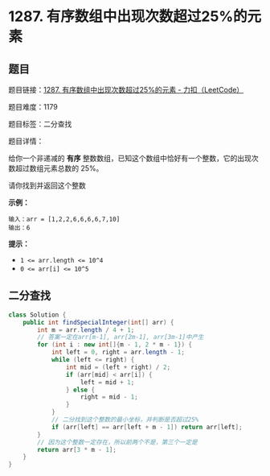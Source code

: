 # 1287. 有序数组中出现次数超过25%的元素

## 题目

题目链接：[1287. 有序数组中出现次数超过25%的元素 - 力扣（LeetCode）](https://leetcode.cn/problems/element-appearing-more-than-25-in-sorted-array/description/)

题目难度：1179

题目标签：二分查找

题目详情：

给你一个非递减的 **有序** 整数数组，已知这个数组中恰好有一个整数，它的出现次数超过数组元素总数的 25%。

请你找到并返回这个整数

**示例：**

```
输入：arr = [1,2,2,6,6,6,6,7,10]
输出：6
```

**提示：**

- `1 <= arr.length <= 10^4`
- `0 <= arr[i] <= 10^5`



## 二分查找

``` java
class Solution {
    public int findSpecialInteger(int[] arr) {
        int m = arr.length / 4 + 1;
        // 答案一定在arr[m-1], arr[2m-1], arr[3m-1]中产生
        for (int i : new int[]{m - 1, 2 * m - 1}) {
            int left = 0, right = arr.length - 1;
            while (left <= right) {
                int mid = (left + right) / 2;
                if (arr[mid] < arr[i]) {
                    left = mid + 1;
                } else {
                    right = mid - 1;
                }
            }
            // 二分找到这个整数的最小坐标，并判断是否超过25%
            if (arr[left] == arr[left + m - 1]) return arr[left];
        }
        // 因为这个整数一定存在，所以前两个不是，第三个一定是
        return arr[3 * m - 1];
    }
}
```